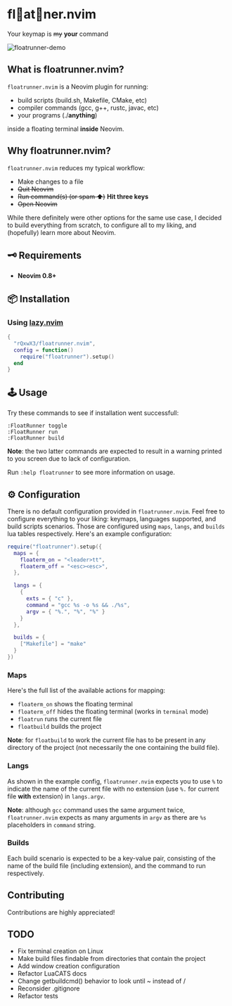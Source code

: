 # fl🎈at👟ner.nvim
Your keymap is ~~my~~ **your** command


![floatrunner-demo](https://github.com/user-attachments/assets/72a0aabd-5a55-48d5-89ee-7f0d3bd04c78)


## What is floatrunner.nvim?
```floatrunner.nvim``` is a Neovim plugin for running:
- build scripts (build.sh, Makefile, CMake, etc)
- compiler commands (gcc, g++, rustc, javac, etc)
- your programs (./**anything**)

inside a floating terminal **inside** Neovim.

## Why floatrunner.nvim?
```floatrunner.nvim``` reduces my typical workflow:
- Make changes to a file
- ~~Quit Neovim~~
- ~~Run command(s) (or spam ⬆️)~~ **Hit three keys**
- ~~Open Neovim~~

While there definitely were other options for the same use case, I decided to build everything from scratch, to configure all to my liking, and (hopefully) learn more about Neovim.

## 🗝 Requirements

- **Neovim 0.8+**

## 📦 Installation

### Using [lazy.nvim](https://github.com/folke/lazy.nvim)

```lua
{
  "rQxwX3/floatrunner.nvim",
  config = function()
    require("floatrunner").setup()
  end
}
```

## 🕹️ Usage
Try these commands to see if installation went successfull:
```
:FloatRunner toggle
:FloatRunner run
:FloatRunner build
```
**Note**: the two latter commands are expected to result in a warning printed to you screen due to lack of configuration.

Run ```:help floatrunner``` to see more information on usage.

## ⚙️ Configuration

There is no default configuration provided in ```floatrunner.nvim```. Feel free to configure everything to your liking: keymaps, languages supported, and build scripts scenarios. Those are configured using ```maps```, ```langs```, and ```builds``` lua tables respectively. Here's an example configuration:

```lua
require("floatrunner").setup({
  maps = {
    floaterm_on = "<leader>tt",
    floaterm_off = "<esc><esc>",
  },

  langs = {
    {
      exts = { "c" },
      command = "gcc %s -o %s && ./%s",
      argv = { "%.", "%", "%" }
    }
  },

  builds = {
    ["Makefile"] = "make"
  }
})
```
### Maps
Here's the full list of the available actions for mapping:
- ```floaterm_on``` shows the floating terminal
- ```floaterm_off``` hides the floating terminal (works in ```terminal``` mode)
- ```floatrun``` runs the current file
- ```floatbuild``` builds the project

**Note**: for ```floatbuild``` to work the current file has to be present in any directory of the project (not necessarily the one containing the build file).

### Langs
As shown in the example config, ```floatrunner.nvim``` expects you to use ```%``` to indicate the name of the current file with no extension (use ```%.``` for current file **with** extension) in ```langs.argv```.

**Note**: although ```gcc``` command uses the same argument twice, ```floatrunner.nvim``` expects as many arguments in ```argv``` as there are ```%s``` placeholders in ```command``` string.

### Builds
Each build scenario is expected to be a key-value pair, consisting of the name of the build file (including extension), and the command to run respectively.

## Contributing
Contributions are highly appreciated!

## TODO
- Fix terminal creation on Linux
- Make build files findable from directories that contain the project
- Add window creation configuration
- Refactor LuaCATS docs
- Change getbuildcmd() behavior to look until ~ instead of /
- Reconsider .gitignore
- Refactor tests
